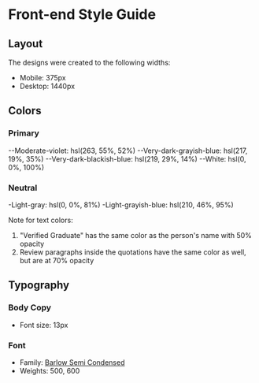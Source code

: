 # Front-end Style Guide

## Layout

The designs were created to the following widths:

- Mobile: 375px
- Desktop: 1440px

## Colors

### Primary

--Moderate-violet: hsl(263, 55%, 52%)
--Very-dark-grayish-blue: hsl(217, 19%, 35%)
--Very-dark-blackish-blue: hsl(219, 29%, 14%)
--White: hsl(0, 0%, 100%)

### Neutral

-Light-gray: hsl(0, 0%, 81%)
-Light-grayish-blue: hsl(210, 46%, 95%)

Note for text colors:

1. "Verified Graduate" has the same color as the person's name with 50% opacity
2. Review paragraphs inside the quotations have the same color as well, but are at 70% opacity

## Typography

### Body Copy

- Font size: 13px

### Font

- Family: [Barlow Semi Condensed](https://fonts.google.com/specimen/Barlow+Semi+Condensed)
- Weights: 500, 600
